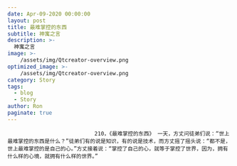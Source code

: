 ```yaml
---
date: Apr-09-2020 00:00:00
layout: post
title: 最难掌控的东西
subtitle: 神寓之言
description: >-
  神寓之言
image: >-
    /assets/img/Qtcreator-overview.png
optimized_image: >-
    /assets/img/Qtcreator-overview.png
category: Story
tags:
  - blog
  - Story
author: Ron
paginate: true
---
```


							　　210，《最难掌控的东西》 一天，方丈问徒弟们说：“世上最难掌控的东西是什么？”徒弟们有的说是知识，有的说是技术，而方丈摇了摇头说：“都不是，世上最难掌控的是自己的心。”方丈接着说：“掌控了自己的心，就等于掌控了世界，因为，拥有什么样的心境，就拥有什么样的世界。”
							
							
						